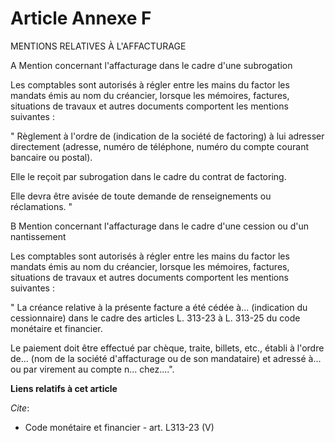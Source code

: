 # Article Annexe F

MENTIONS RELATIVES À L'AFFACTURAGE 

A Mention concernant l'affacturage dans le cadre d'une subrogation 

Les comptables sont autorisés à régler entre les mains du factor les mandats émis au nom du créancier, lorsque les mémoires,
factures, situations de travaux et autres documents comportent les mentions suivantes : 

" Règlement à l'ordre de (indication de la société de factoring) à lui adresser directement (adresse, numéro de téléphone,
numéro du compte courant bancaire ou postal). 

Elle le reçoit par subrogation dans le cadre du contrat de factoring. 

Elle devra être avisée de toute demande de renseignements ou réclamations. " 

B Mention concernant l'affacturage dans le cadre d'une cession ou d'un nantissement 

Les comptables sont autorisés à régler entre les mains du factor les mandats émis au nom du créancier, lorsque les mémoires,
factures, situations de travaux et autres documents comportent les mentions suivantes : 

" La créance relative à la présente facture a été cédée à... (indication du cessionnaire) dans le cadre des articles L.
313-23 à L. 313-25 du code monétaire et financier. 

Le paiement doit être effectué par chèque, traite, billets, etc., établi à l'ordre de... (nom de la société d'affacturage ou
de son mandataire) et adressé à... ou par virement au compte n... chez....".

**Liens relatifs à cet article**

_Cite_:

  - Code monétaire et financier - art. L313-23 (V)
